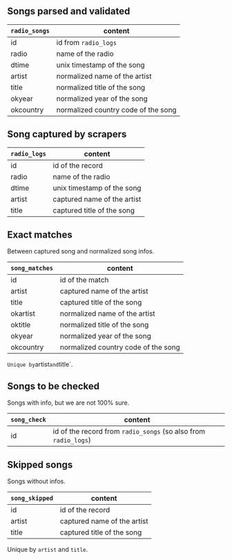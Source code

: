 ## Songs parsed and validated


| `radio_songs` | content |
|---------------|---------|
| id            | id from `radio_logs` |
| radio         | name of the radio |
| dtime         | unix timestamp of the song |
| artist        | normalized name of the artist | 
| title         | normalized title of the song |
| okyear        | normalized year of the song | 
| okcountry     | normalized country code of the song |



## Song captured by scrapers

| `radio_logs` | content |
|--------------|---------|
| id           | id of the record |
| radio        | name of the radio |
| dtime        | unix timestamp of the song |
| artist       | captured name of the artist | 
| title        | captured title of the song |


## Exact matches

Between captured song and normalized song infos.

| `song_matches` | content |
|----------------|---------|
| id             | id of the match |
| artist         | captured name of the artist | 
| title          | captured title of the song |
| okartist       | normalized name of the artist | 
| oktitle        | normalized title of the song |
| okyear         | normalized year of the song | 
| okcountry      | normalized country code of the song |
`
Unique by `artist` and `title`.

## Songs to be checked

Songs with info, but we are not 100% sure.

| `song_check` | content |
|--------------|---------|
| id           | id of the record from `radio_songs` (so also from `radio_logs`) |


## Skipped songs

Songs without infos.

| `song_skipped` | content |
|----------------|---------|
| id             | id of the record |
| artist         | captured name of the artist | 
| title          | captured title of the song |

Unique by `artist` and `title`.